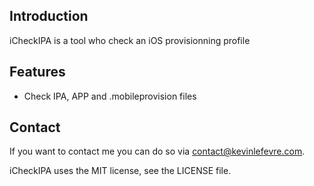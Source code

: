 ## Introduction

iCheckIPA is a tool who check an iOS provisionning profile

## Features

- Check IPA, APP and .mobileprovision files

## Contact

If you want to contact me you can do so via contact@kevinlefevre.com.

iCheckIPA uses the MIT license, see the LICENSE file.